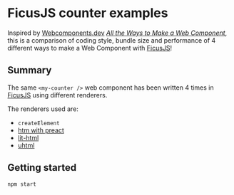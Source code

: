 # FicusJS counter examples

Inspired by [Webcomponents.dev](https://webcomponents.dev/) [_All the Ways to Make a Web Component_](https://webcomponents.dev/blog/all-the-ways-to-make-a-web-component/),
this is a comparison of coding style, bundle size and performance of 4 different ways to make a Web Component with [FicusJS](https://github.com/ducksoupdev/ficusjs)!

## Summary

The same `<my-counter />` web component has been written 4 times in [FicusJS](https://github.com/ducksoupdev/ficusjs) using different renderers.

The renderers used are:

- `createElement`
- [htm with preact](https://www.npmjs.com/package/htm)
- [lit-html](https://www.npmjs.com/package/lit-html)
- [uhtml](https://www.npmjs.com/package/uhtml)

## Getting started

```sh
npm start
```
